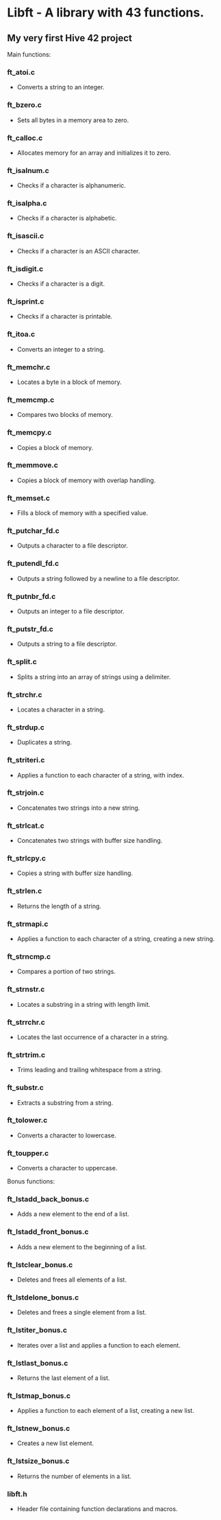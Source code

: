 # Libft - A library with 43 functions.
## My very first Hive 42 project

Main functions:

### ft_atoi.c
- Converts a string to an integer.

### ft_bzero.c
- Sets all bytes in a memory area to zero.

### ft_calloc.c
- Allocates memory for an array and initializes it to zero.

### ft_isalnum.c
- Checks if a character is alphanumeric.

### ft_isalpha.c
- Checks if a character is alphabetic.

### ft_isascii.c
- Checks if a character is an ASCII character.

### ft_isdigit.c
- Checks if a character is a digit.

### ft_isprint.c
- Checks if a character is printable.

### ft_itoa.c
- Converts an integer to a string.

### ft_memchr.c
- Locates a byte in a block of memory.

### ft_memcmp.c
- Compares two blocks of memory.

### ft_memcpy.c
- Copies a block of memory.

### ft_memmove.c
- Copies a block of memory with overlap handling.

### ft_memset.c
- Fills a block of memory with a specified value.

### ft_putchar_fd.c
- Outputs a character to a file descriptor.

### ft_putendl_fd.c
- Outputs a string followed by a newline to a file descriptor.

### ft_putnbr_fd.c
- Outputs an integer to a file descriptor.

### ft_putstr_fd.c
- Outputs a string to a file descriptor.

### ft_split.c
- Splits a string into an array of strings using a delimiter.

### ft_strchr.c
- Locates a character in a string.

### ft_strdup.c
- Duplicates a string.

### ft_striteri.c
- Applies a function to each character of a string, with index.

### ft_strjoin.c
- Concatenates two strings into a new string.

### ft_strlcat.c
- Concatenates two strings with buffer size handling.

### ft_strlcpy.c
- Copies a string with buffer size handling.

### ft_strlen.c
- Returns the length of a string.

### ft_strmapi.c
- Applies a function to each character of a string, creating a new string.

### ft_strncmp.c
- Compares a portion of two strings.

### ft_strnstr.c
- Locates a substring in a string with length limit.

### ft_strrchr.c
- Locates the last occurrence of a character in a string.

### ft_strtrim.c
- Trims leading and trailing whitespace from a string.

### ft_substr.c
- Extracts a substring from a string.

### ft_tolower.c
- Converts a character to lowercase.

### ft_toupper.c
- Converts a character to uppercase.

Bonus functions:
### ft_lstadd_back_bonus.c
- Adds a new element to the end of a list.

### ft_lstadd_front_bonus.c
- Adds a new element to the beginning of a list.

### ft_lstclear_bonus.c
- Deletes and frees all elements of a list.

### ft_lstdelone_bonus.c
- Deletes and frees a single element from a list.

### ft_lstiter_bonus.c
- Iterates over a list and applies a function to each element.

### ft_lstlast_bonus.c
- Returns the last element of a list.

### ft_lstmap_bonus.c
- Applies a function to each element of a list, creating a new list.

### ft_lstnew_bonus.c
- Creates a new list element.

### ft_lstsize_bonus.c
- Returns the number of elements in a list.

### libft.h
- Header file containing function declarations and macros.
